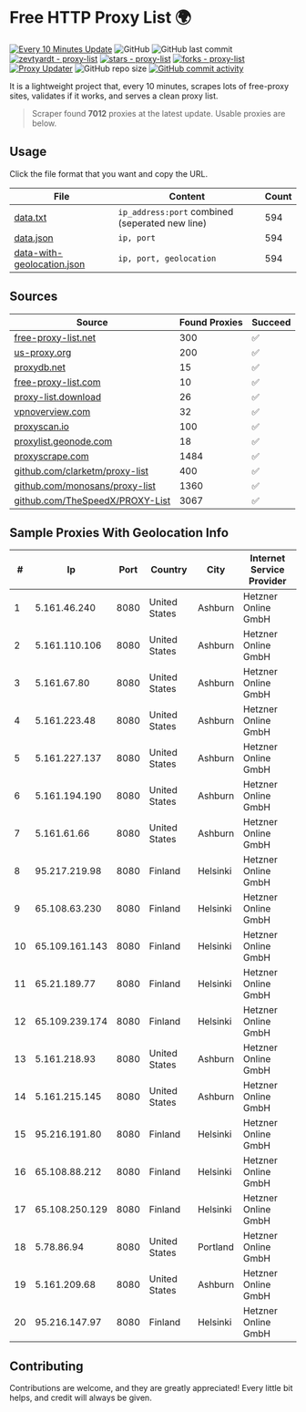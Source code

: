 
# Free HTTP Proxy List 🌍

[![Every 10 Minutes Update](https://github.com/mertguvencli/http-proxy-list/actions/workflows/main.yml/badge.svg?branch=main)](https://github.com/mertguvencli/http-proxy-list/actions/workflows/main.yml)
![GitHub](https://img.shields.io/github/license/mertguvencli/http-proxy-list)
![GitHub last commit](https://img.shields.io/github/last-commit/mertguvencli/http-proxy-list)
[![zevtyardt - proxy-list](https://img.shields.io/static/v1?label=zevtyardt&message=proxy-list&color=blue&logo=github)](https://github.com/zevtyardt/proxy-list "Go to GitHub repo")
[![stars - proxy-list](https://img.shields.io/github/stars/zevtyardt/proxy-list?style=social)](https://github.com/zevtyardt/proxy-list)
[![forks - proxy-list](https://img.shields.io/github/forks/zevtyardt/proxy-list?style=social)](https://github.com/zevtyardt/proxy-list)
[![Proxy Updater](https://github.com/zevtyardt/proxy-list/workflows/Proxy%20Updater/badge.svg)](https://github.com/zevtyardt/proxy-list/actions?query=workflow:"Proxy+Updater")
![GitHub repo size](https://img.shields.io/github/repo-size/zevtyardt/proxy-list)
[![GitHub commit activity](https://img.shields.io/github/commit-activity/m/zevtyardt/proxy-list?logo=commits)](https://github.com/zevtyardt/proxy-list/commits/main)

It is a lightweight project that, every 10 minutes, scrapes lots of free-proxy sites, validates if it works, and serves a clean proxy list.

> Scraper found **7012** proxies at the latest update. Usable proxies are below.

## Usage

Click the file format that you want and copy the URL.

|File|Content|Count|
|----|-------|-----|
|[data.txt](https://raw.githubusercontent.com/mertguvencli/http-proxy-list/main/proxy-list/data.txt)|`ip_address:port` combined (seperated new line)|594|
|[data.json](https://raw.githubusercontent.com/mertguvencli/http-proxy-list/main/proxy-list/data.json)|`ip, port`|594|
|[data-with-geolocation.json](https://raw.githubusercontent.com/mertguvencli/http-proxy-list/main/proxy-list/data-with-geolocation.json)|`ip, port, geolocation`|594|

## Sources

|Source|Found Proxies|Succeed|
|------|-------------|-------|
|[free-proxy-list.net](https://free-proxy-list.net)|300|✅|
|[us-proxy.org](https://www.us-proxy.org)|200|✅|
|[proxydb.net](http://proxydb.net)|15|✅|
|[free-proxy-list.com](https://free-proxy-list.com/?page=&port=&type%5B%5D=http&type%5B%5D=https&up_time=0&search=Search)|10|✅|
|[proxy-list.download](https://www.proxy-list.download/HTTP)|26|✅|
|[vpnoverview.com](https://vpnoverview.com/privacy/anonymous-browsing/free-proxy-servers)|32|✅|
|[proxyscan.io](https://www.proxyscan.io)|100|✅|
|[proxylist.geonode.com](https://proxylist.geonode.com/api/proxy-list?limit=300&page=1&sort_by=lastChecked&sort_type=desc&protocols=http,https)|18|✅|
|[proxyscrape.com](https://api.proxyscrape.com/v2/?request=displayproxies&protocol=http&timeout=10000&country=all&ssl=all&anonymity=all)|1484|✅|
|[github.com/clarketm/proxy-list](https://raw.githubusercontent.com/clarketm/proxy-list/master/proxy-list-raw.txt)|400|✅|
|[github.com/monosans/proxy-list](https://raw.githubusercontent.com/monosans/proxy-list/main/proxies/http.txt)|1360|✅|
|[github.com/TheSpeedX/PROXY-List](https://raw.githubusercontent.com/TheSpeedX/PROXY-List/master/http.txt)|3067|✅|


## Sample Proxies With Geolocation Info

|#|Ip|Port|Country|City|Internet Service Provider|
|-|--|----|-------|----|-------------------------|
|1|5.161.46.240|8080|United States|Ashburn|Hetzner Online GmbH|
|2|5.161.110.106|8080|United States|Ashburn|Hetzner Online GmbH|
|3|5.161.67.80|8080|United States|Ashburn|Hetzner Online GmbH|
|4|5.161.223.48|8080|United States|Ashburn|Hetzner Online GmbH|
|5|5.161.227.137|8080|United States|Ashburn|Hetzner Online GmbH|
|6|5.161.194.190|8080|United States|Ashburn|Hetzner Online GmbH|
|7|5.161.61.66|8080|United States|Ashburn|Hetzner Online GmbH|
|8|95.217.219.98|8080|Finland|Helsinki|Hetzner Online GmbH|
|9|65.108.63.230|8080|Finland|Helsinki|Hetzner Online GmbH|
|10|65.109.161.143|8080|Finland|Helsinki|Hetzner Online GmbH|
|11|65.21.189.77|8080|Finland|Helsinki|Hetzner Online GmbH|
|12|65.109.239.174|8080|Finland|Helsinki|Hetzner Online GmbH|
|13|5.161.218.93|8080|United States|Ashburn|Hetzner Online GmbH|
|14|5.161.215.145|8080|United States|Ashburn|Hetzner Online GmbH|
|15|95.216.191.80|8080|Finland|Helsinki|Hetzner Online GmbH|
|16|65.108.88.212|8080|Finland|Helsinki|Hetzner Online GmbH|
|17|65.108.250.129|8080|Finland|Helsinki|Hetzner Online GmbH|
|18|5.78.86.94|8080|United States|Portland|Hetzner Online GmbH|
|19|5.161.209.68|8080|United States|Ashburn|Hetzner Online GmbH|
|20|95.216.147.97|8080|Finland|Helsinki|Hetzner Online GmbH|



## Contributing

Contributions are welcome, and they are greatly appreciated! Every
little bit helps, and credit will always be given.

